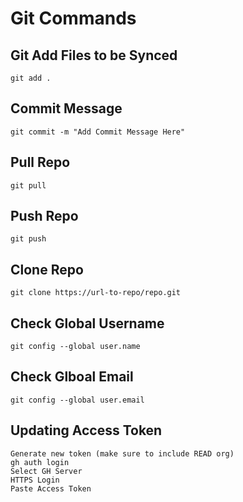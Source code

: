 # Git Commands

## Git Add Files to be Synced
```
git add .
```

## Commit Message
```
git commit -m "Add Commit Message Here"
```

## Pull Repo
```
git pull
```

## Push Repo
```
git push
```

## Clone Repo
```
git clone https://url-to-repo/repo.git
```

## Check Global Username
```
git config --global user.name
```

## Check Glboal Email
```
git config --global user.email
```

## Updating Access Token
```
Generate new token (make sure to include READ org)
gh auth login
Select GH Server
HTTPS Login
Paste Access Token
```